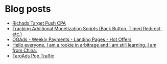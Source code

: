 # Blog posts
<!-- BLOG-POST-LIST:START -->
- [Richads Target Push CPA](https://afflift.com/f/threads/richads-target-push-cpa.10408/)
- [Tracking Additional Monetization Scripts &lpar;Back Button, Timed Redirect, etc.&rpar;](https://afflift.com/f/threads/tracking-additional-monetization-scripts-back-button-timed-redirect-etc.5121/)
- [OGAds - Weekly Payments - Landing Pages - Hot Offers](https://afflift.com/f/threads/ogads-weekly-payments-landing-pages-hot-offers.3223/)
- [Hello everyone. I am a rookie in arbitrage and I am still learning. I am from China.](https://afflift.com/f/threads/hello-everyone-i-am-a-rookie-in-arbitrage-and-i-am-still-learning-i-am-from-china.10360/)
- [TaroAds Pop Traffic](https://afflift.com/f/threads/taroads-pop-traffic.10394/)
<!-- BLOG-POST-LIST:END -->
